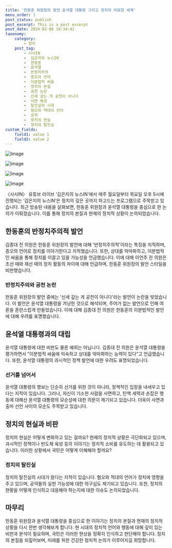 ```yaml
---
title: '한동훈 위원장의 발언 윤석열 대통령 그리고 정치의 미묘한 세계'
menu_order: 1
post_status: publish
post_excerpt: This is a post excerpt
post_date: 2024-02-08 18:34:42
taxonomy:
    category:
        - 정치
    post_tag:
        - 시사IN
        -  김은지의 뉴스IN
        -  한동훈
        -  윤석열
        -  반정치주의
        -  증오의 언어
        -  이분법적 싸움
        -  정치의 본질
        -  공천 논란
        -  신세 갚는 게 공천이 아니다
        -  사면 복권
        -  탈진실의 시대
        -  혐오와 적대의 언어
        -  공약
        -  정치의 현실
        -  정치의 탈진실
custom_fields:
    field1: value 1
    field2: value 2
---
```


![Image](https://imgnews.pstatic.net/image/308/2024/02/07/0000034255_002_20240208065401425.jpg?type=w647)

![Image](https://imgnews.pstatic.net/image/308/2024/02/07/0000034255_003_20240208065401459.jpg?type=w647)

![Image](https://imgnews.pstatic.net/image/308/2024/02/07/0000034255_001_20240208065401376.jpg?type=w647)

![Image](https://imgnews.pstatic.net/image/308/2024/02/07/0000034255_004_20240208065401507.jpg?type=w647)

〈시사IN〉 유튜브 라이브 ‘김은지의 뉴스IN’에서 매주 월요일부터 목요일 오후 5시에 진행되는 ‘김은지의 뉴스IN’은 정치의 깊은 곳까지 파고드는 프로그램으로 주목받고 있습니다. 최근 방송된 내용을 살펴보면, 한동훈 위원장과 윤석열 대통령을 중심으로 한 논의가 이뤄졌습니다. 이를 통해 정치의 본질과 현재의 정치적 상황이 논의되었습니다. 
## 한동훈의 반정치주의적 발언
김종대 전 의원은 한동훈 위원장의 발언에 대해 '반정치주의적'이라는 특징을 지적하며, 증오의 언어로 정치를 이야기한다고 지적했습니다. 또한, 상대를 악마화하고, 이분법적인 싸움을 통해 정치를 이끌고 있을 가능성을 언급했습니다. 이에 대해 이언주 전 의원은 초선 때와 재선 때의 정치 활동의 차이에 대해 언급하며, 한동훈 위원장의 발언 스타일을 비판했습니다.
### 반정치주의와 공천 논란
한동훈 위원장의 발언 중에는 '신세 갚는 게 공천이 아니다'라는 발언이 논란을 빚었습니다. 이 발언은 윤석열 대통령을 겨냥한 것으로 해석되며, 주어가 없는 발언으로 인해 여론을 혼란스럽게 만들었습니다. 이에 대해 김종대 전 의원은 한동훈의 이분법적인 발언에 대해 우려를 표명했습니다.
## 윤석열 대통령과의 대립
윤석열 대통령에 대한 비판도 물론 예외는 아닙니다. 김종대 전 의원은 윤석열 대통령을 평가하면서 "이분법적 싸움에 익숙하고 상대를 악마화하는 능력이 있다"고 언급했습니다. 또한, 윤석열 대통령의 과시적인 정책 발언에 대한 우려도 표명되었습니다.
### 선거를 넘어서
윤석열 대통령의 행보는 단순히 선거를 위한 것이 아니라, 정책적인 입장을 내세우고 있다는 지적이 있습니다. 그러나, 자신이 기소한 사람을 사면하고, 탄핵 세력과 손잡은 행동에 대해선 윤석열 대통령의 모순성에 대한 의문이 제기되고 있습니다. 더욱이 사면과 출마 선언 사이의 모순도 주목받고 있습니다.
## 정치의 현실과 비판
정치의 현실은 어떻게 변화하고 있는 걸까요? 현재의 정치적 상황은 극단화되고 있으며, 과시적인 정책이나 반도체 육성 등의 이야기는 정치적 소비를 유도하는 데 활용되고 있습니다. 이러한 상황에서 국민은 어떻게 이해해야 할까요?
### 정치의 탈진실
정치의 탈진실의 시대가 왔다는 지적이 있습니다. 혐오와 적대의 언어가 정치에 영향을 주고 있으며, 공약들의 실현 가능성에 대한 의구심도 제기되고 있습니다. 또한, 정치의 현황을 어떻게 인식하고 대응해야 하는지에 대한 이슈도 논의되었습니다.
## 마무리
한동훈 위원장과 윤석열 대통령을 중심으로 한 이야기는 정치의 본질과 현재의 정치적 상황을 다시 한번 생각해보게 합니다. 현 시대의 정치적 언어와 행동에 대해 깊이 있는 비판과 분석이 필요하며, 국민은 이러한 현상을 정확히 인식하고 판단해야 합니다. 정치의 본질을 되짚어보며, 미래를 위한 건강한 정치적 논의가 이루어지길 희망합니다.
